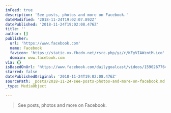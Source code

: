 ```yaml
---
inFeed: true
description: 'See posts, photos and more on Facebook.'
dateModified: '2018-11-24T19:02:07.892Z'
datePublished: '2018-11-24T19:02:08.476Z'
title: ''
author: []
publisher:
  url: 'https://www.facebook.com'
  name: Facebook
  favicon: 'https://static.xx.fbcdn.net/rsrc.php/yz/r/KFyVIAWzntM.ico'
  domain: www.facebook.com
via: {}
isBasedOnUrl: 'https://www.facebook.com/dailygoalcast/videos/1590267764407350'
starred: false
datePublishedOriginal: '2018-11-24T19:02:08.476Z'
sourcePath: _posts/2018-11-24-see-posts-photos-and-more-on-facebook.md
_type: MediaObject

---
```

> See posts, photos and more on Facebook.
